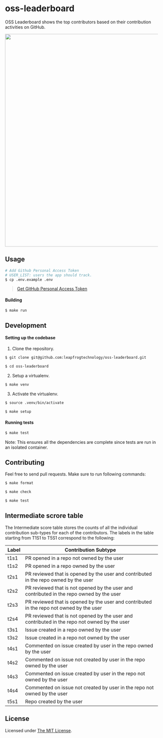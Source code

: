 # oss-leaderboard

OSS Leaderboard shows the top contributors based on their contribution activities on GitHub.

<img src = "https://i.imgur.com/o32dq3s.png" width = "700">

## Usage

```bash
# Add Github Personal Access Token
# USER_LIST: users the app should track.
$ cp .env.example .env
```

> <a href="https://help.github.com/en/github/authenticating-to-github/creating-a-personal-access-token-for-the-command-line" target="_blank">Get GitHub Personal Access Token</a>

#### Building

```bash
$ make run
```

## Development

#### Setting up the codebase

1. Clone the repository.

```bash
$ git clone git@github.com:leapfrogtechnology/oss-leaderboard.git

$ cd oss-leaderboard
```

2. Setup a virtualenv.

```bash
$ make venv
```

3. Activate the virtualenv.

```bash
$ source .venv/bin/activate

$ make setup
```

#### Running tests

```bash
$ make test
```

Note: This ensures all the dependencies are complete since tests are run in an isolated container.

## Contributing

Feel free to send pull requests.
Make sure to run following commands:

```bash
$ make format

$ make check

$ make test
```

## Intermediate scrore table

The Intermediate score table stores the counts of all the individual contribution sub-types for each of the contributors.
The labels in the table starting from T1S1 to T5S1 correspond to the following:

| Label | Contribution Subtype                                                                         |
| ----- | -------------------------------------------------------------------------------------------- |
| t1s1  | PR opened in a repo not owned by the user                                                    |
| t1s2  | PR opened in a repo owned by the user                                                        |
| t2s1  | PR reviewed that is opened by the user and contributed in the repo owned by the user         |
| t2s2  | PR reviewed that is not opened by the user and contributed in the repo owned by the user     |
| t2s3  | PR reviewed that is opened by the user and contributed in the repo not owned by the user     |
| t2s4  | PR reviewed that is not opened by the user and contributed in the repo not owned by the user |
| t3s1  | Issue created in a repo owned by the user                                                    |
| t3s2  | Issue created in a repo not owned by the user                                                |
| t4s1  | Commented on issue created by user in the repo owned by the user                             |
| t4s2  | Commented on issue not created by user in the repo owned by the user                         |
| t4s3  | Commented on issue created by user in the repo not owned by the user                         |
| t4s4  | Commented on issue not created by user in the repo not owned by the user                     |
| t5s1  | Repo created by the user                                                                     |

## License

Licensed under [The MIT License](LICENSE).
